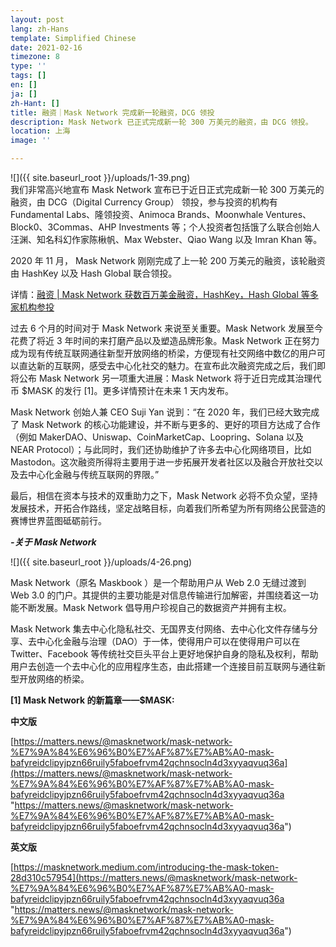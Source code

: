 ```yaml
---
layout: post
lang: zh-Hans
template: Simplified Chinese
date: 2021-02-16
timezone: 8
type: ''
tags: []
en: []
ja: []
zh-Hant: []
title: 融资｜Mask Network 完成新一轮融资，DCG 领投
description: Mask Network 已正式完成新一轮 300 万美元的融资，由 DCG 领投。
location: 上海
image: ''

---
```

![]({{ site.baseurl_root }}/uploads/1-39.png)  
我们非常高兴地宣布 Mask Network 宣布已于近日正式完成新一轮 300 万美元的融资，由 DCG（Digital Currency Group） 领投，参与投资的机构有 Fundamental Labs、隆领投资、Animoca Brands、Moonwhale Ventures、Block0、3Commas、AHP Investments 等；个人投资者包括饿了么联合创始人汪渊、知名科幻作家陈楸帆、Max Webster、Qiao Wang 以及 Imran Khan 等。

2020 年 11 月， Mask Network 刚刚完成了上一轮 200 万美元的融资，该轮融资由 HashKey 以及 Hash Global 联合领投。

详情：[融资 \| Mask Network 获数百万美金融资，HashKey，Hash Global 等多家机构参投](http://mp.weixin.qq.com/s?__biz=MzU4OTkwNDYzMw==&mid=2247486809&idx=2&sn=32b99e734fa4c57c8ab54f4e8598a166&chksm=fdc722cfcab0abd99878d3c9811537b8e656fff1380c3f458d1eb3bad643cf1e30f0f875f333&scene=21#wechat_redirect)

过去 6 个月的时间对于 Mask Network 来说至关重要。Mask Network 发展至今花费了将近 3 年时间的来打磨产品以及塑造品牌形象。Mask Network 正在努力成为现有传统互联网通往新型开放网络的桥梁，方便现有社交网络中数亿的用户可以直达新的互联网，感受去中心化社交的魅力。在宣布此次融资完成之后，我们即将公布 Mask Network 另一项重大进展：Mask Network 将于近日完成其治理代币 $MASK 的发行 \[1\]。更多详情预计在未来 1 天内发布。

Mask Network 创始人兼 CEO Suji Yan 说到：“在 2020 年，我们已经大致完成了 Mask Network 的核心功能建设，并不断与更多的、更好的项目方达成了合作（例如 MakerDAO、Uniswap、CoinMarketCap、Loopring、Solana 以及 NEAR Protocol）；与此同时，我们还协助维护了许多去中心化网络项目，比如 Mastodon。这次融资所得将主要用于进一步拓展开发者社区以及融合开放社交以及去中心化金融与传统互联网的界限。”

最后，相信在资本与技术的双重助力之下，Mask Network 必将不负众望，坚持发展技术，开拓合作路线，坚定战略目标，向着我们所希望为所有网络公民营造的赛博世界蓝图砥砺前行。

**_-关于 Mask Network_**

![]({{ site.baseurl_root }}/uploads/4-26.png)

Mask Network（原名 Maskbook ）是一个帮助用户从 Web 2.0 无缝过渡到 Web 3.0 的门户。其提供的主要功能是对信息传输进行加解密，并围绕着这一功能不断发展。Mask Network 倡导用户珍视自己的数据资产并拥有主权。

Mask Network 集去中心化隐私社交、无国界支付网络、去中心化文件存储与分享、去中心化金融与治理（DAO）于一体，使得用户可以在使得用户可以在 Twitter、Facebook 等传统社交巨头平台上更好地保护自身的隐私及权利，帮助用户去创造一个去中心化的应用程序生态，由此搭建一个连接目前互联网与通往新型开放网络的桥梁。

**\[1\] Mask Network 的新篇章——$MASK:**

**中文版** 

[https://matters.news/@masknetwork/mask-network-%E7%9A%84%E6%96%B0%E7%AF%87%E7%AB%A0-mask-bafyreidclipyjpzn66ruily5faboefrvm42qchnsocln4d3xyyaqvuq36a](https://matters.news/@masknetwork/mask-network-%E7%9A%84%E6%96%B0%E7%AF%87%E7%AB%A0-mask-bafyreidclipyjpzn66ruily5faboefrvm42qchnsocln4d3xyyaqvuq36a "https://matters.news/@masknetwork/mask-network-%E7%9A%84%E6%96%B0%E7%AF%87%E7%AB%A0-mask-bafyreidclipyjpzn66ruily5faboefrvm42qchnsocln4d3xyyaqvuq36a")

**英文版**

[https://masknetwork.medium.com/introducing-the-mask-token-28d310c57954](https://matters.news/@masknetwork/mask-network-%E7%9A%84%E6%96%B0%E7%AF%87%E7%AB%A0-mask-bafyreidclipyjpzn66ruily5faboefrvm42qchnsocln4d3xyyaqvuq36a "https://matters.news/@masknetwork/mask-network-%E7%9A%84%E6%96%B0%E7%AF%87%E7%AB%A0-mask-bafyreidclipyjpzn66ruily5faboefrvm42qchnsocln4d3xyyaqvuq36a")